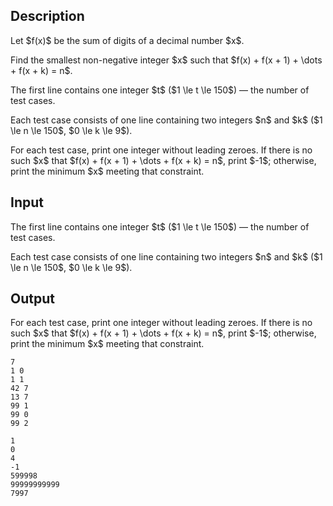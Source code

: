 ## Description

<div><p>Let $f(x)$ be the sum of digits of a decimal number $x$.</p><p>Find the smallest non-negative integer $x$ such that $f(x) + f(x + 1) + \dots + f(x + k) = n$.</p></div><div class="input-specification"><p>The first line contains one integer $t$ ($1 \le t \le 150$) — the number of test cases.</p><p>Each test case consists of one line containing two integers $n$ and $k$ ($1 \le n \le 150$, $0 \le k \le 9$). </p></div><div class="output-specification"><p>For each test case, print one integer without leading zeroes. If there is no such $x$ that $f(x) + f(x + 1) + \dots + f(x + k) = n$, print $-1$; otherwise, print the minimum $x$ meeting that constraint.</p></div>

## Input

<p>The first line contains one integer $t$ ($1 \le t \le 150$) — the number of test cases.</p><p>Each test case consists of one line containing two integers $n$ and $k$ ($1 \le n \le 150$, $0 \le k \le 9$). </p>

## Output

<p>For each test case, print one integer without leading zeroes. If there is no such $x$ that $f(x) + f(x + 1) + \dots + f(x + k) = n$, print $-1$; otherwise, print the minimum $x$ meeting that constraint.</p>





```input1
7
1 0
1 1
42 7
13 7
99 1
99 0
99 2
```




```output1
1
0
4
-1
599998
99999999999
7997
```


